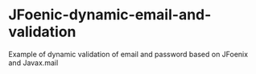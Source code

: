 # JFoenic-dynamic-email-and-validation
Example of dynamic validation of email and password based on JFoenix and Javax.mail
